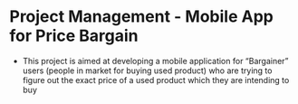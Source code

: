 # Project Management - Mobile App for Price Bargain

- This project is aimed at developing a mobile application for “Bargainer” users (people in market for buying used product) who are trying to figure out the exact price of a used product which they are intending to buy

